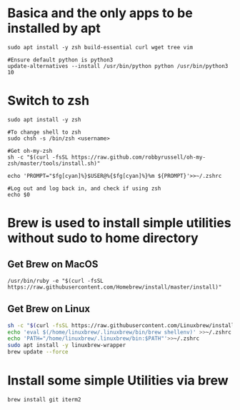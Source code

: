 # Basica and the only apps to be installed by apt
```
sudo apt install -y zsh build-essential curl wget tree vim 

#Ensure default python is python3
update-alternatives --install /usr/bin/python python /usr/bin/python3 10
```

# Switch to zsh
```
sudo apt install -y zsh

#To change shell to zsh
sudo chsh -s /bin/zsh <username> 

#Get oh-my-zsh
sh -c "$(curl -fsSL https://raw.github.com/robbyrussell/oh-my-zsh/master/tools/install.sh)"

echo 'PROMPT="$fg[cyan]%}$USER@%{$fg[cyan]%}%m ${PROMPT}'>>~/.zshrc

#Log out and log back in, and check if using zsh
echo $0
```


# Brew is used to install simple utilities without sudo to home directory
## Get Brew on MacOS
```
/usr/bin/ruby -e "$(curl -fsSL https://raw.githubusercontent.com/Homebrew/install/master/install)"
```

## Get Brew on Linux
```bash
sh -c "$(curl -fsSL https://raw.githubusercontent.com/Linuxbrew/install/master/install.sh)"
echo 'eval $(/home/linuxbrew/.linuxbrew/bin/brew shellenv)' >>~/.zshrc
echo 'PATH="/home/linuxbrew/.linuxbrew/bin:$PATH"'>>~/.zshrc
sudo apt install -y linuxbrew-wrapper
brew update --force
```


# Install some simple Utilities via brew
```
brew install git iterm2
```

